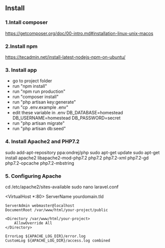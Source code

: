 
## Install

### 1.Intall composer
https://getcomposer.org/doc/00-intro.md#installation-linux-unix-macos

### 2.Install npm
https://tecadmin.net/install-latest-nodejs-npm-on-ubuntu/

### 3. Install app
- go to project folder
- run "npm install"
- run "npm run production"
- run "composer install"
- run "php artisan key:generate"
- run "cp .env.example .env"
- edit these variable in .env
    DB_DATABASE=homestead
    DB_USERNAME=homestead
    DB_PASSWORD=secret
- run "php artisan migrate"
- run "php artisan db:seed"

### 4. Install Apache2 and PHP7.2
sudo add-apt-repository ppa:ondrej/php
sudo apt-get update
sudo apt-get install apache2 libapache2-mod-php7.2 php7.2 php7.2-xml php7.2-gd php7.2-opcache php7.2-mbstring

### 5. Configuring Apache
cd /etc/apache2/sites-available
sudo nano laravel.conf

<VirtualHost *:80>
    ServerName yourdomain.tld

    ServerAdmin webmaster@localhost
    DocumentRoot /var/www/html/your-project/public

    <Directory /var/www/html/your-project>
        AllowOverride All
    </Directory>

    ErrorLog ${APACHE_LOG_DIR}/error.log
    CustomLog ${APACHE_LOG_DIR}/access.log combined
</VirtualHost>